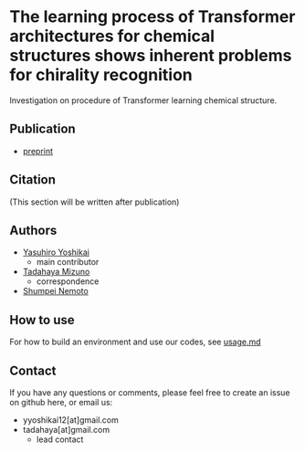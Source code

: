 # The learning process of Transformer architectures for chemical structures shows inherent problems for chirality recognition
Investigation on procedure of Transformer learning chemical structure. 

## Publication
- [preprint](https://arxiv.org/pdf/2303.11593)

## Citation
(This section will be written after publication)

## Authors
- [Yasuhiro Yoshikai](https://github.com/yyoshikai)  
    - main contributor  
- [Tadahaya Mizuno](https://github.com/tadahayamiz)  
    - correspondence  
- [Shumpei Nemoto](https://github.com/Nemoto-S)

## How to use
For how to build an environment and use our codes, see [usage.md](usage.md)

## Contact
If you have any questions or comments, please feel free to create an issue on github here, or email us:  
- yyoshikai12[at]gmail.com
- tadahaya[at]gmail.com  
    - lead contact  